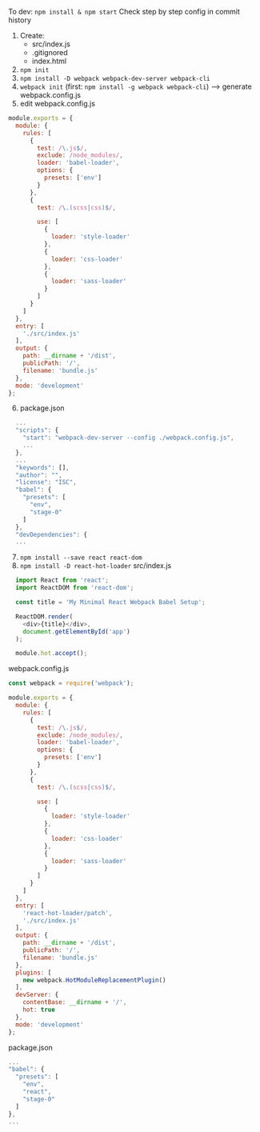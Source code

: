 To dev: `npm install & npm start`
Check step by step config in commit history

1. Create:
    - src/index.js
    - .gitignored
    - index.html
2. `npm init`
3. `npm install -D webpack webpack-dev-server webpack-cli`
4. `webpack init` (first: `npm install -g webpack webpack-cli`) --> generate webpack.config.js
5. edit webpack.config.js
  ```javascript
  module.exports = {
    module: {
      rules: [
        {
          test: /\.js$/,
          exclude: /node_modules/,
          loader: 'babel-loader',
          options: {
            presets: ['env']
          }
        },
        {
          test: /\.(scss|css)$/,

          use: [
            {
              loader: 'style-loader'
            },
            {
              loader: 'css-loader'
            },
            {
              loader: 'sass-loader'
            }
          ]
        }
      ]
    },
    entry: [
      './src/index.js'
    ],
    output: {
      path: __dirname + '/dist',
      publicPath: '/',
      filename: 'bundle.js'
    },
    mode: 'development'
  };
  ```
6. package.json
  ```javascript
    ...
    "scripts": {
      "start": "webpack-dev-server --config ./webpack.config.js",
      ...
    },
    ...
    "keywords": [],
    "author": "",
    "license": "ISC",
    "babel": {
      "presets": [
        "env",
        "stage-0"
      ]
    },
    "devDependencies": {
    ...
  ```
7. `npm install --save react react-dom`
8. `npm install -D react-hot-loader`
  src/index.js
  ```javascript
    import React from 'react';
    import ReactDOM from 'react-dom';

    const title = 'My Minimal React Webpack Babel Setup';

    ReactDOM.render(
      <div>{title}</div>,
      document.getElementById('app')
    );

    module.hot.accept();
  ```
  webpack.config.js
  ```javascript
  const webpack = require('webpack');

  module.exports = {
    module: {
      rules: [
        {
          test: /\.js$/,
          exclude: /node_modules/,
          loader: 'babel-loader',
          options: {
            presets: ['env']
          }
        },
        {
          test: /\.(scss|css)$/,

          use: [
            {
              loader: 'style-loader'
            },
            {
              loader: 'css-loader'
            },
            {
              loader: 'sass-loader'
            }
          ]
        }
      ]
    },
    entry: [
      'react-hot-loader/patch',
      './src/index.js'
    ],
    output: {
      path: __dirname + '/dist',
      publicPath: '/',
      filename: 'bundle.js'
    },
    plugins: [
      new webpack.HotModuleReplacementPlugin()
    ],
    devServer: {
      contentBase: __dirname + '/',
      hot: true
    },
    mode: 'development'
  };

  ```
  package.json
  ```javascript
  ...
  "babel": {
    "presets": [
      "env",
      "react",
      "stage-0"
    ]
  },
  ...
  ```
